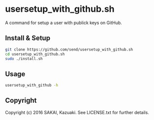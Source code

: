 # usersetup_with_github.sh

A command for setup a user with publick keys on GitHub.

## Install & Setup

```sh
git clone https://github.com/send/usersetup_with_github.sh
cd usersetup_with_github.sh
sudo ./install.sh
```

## Usage

```sh
usersetup_with_github -h
```

## Copyright

Copyright (c) 2016 SAKAI, Kazuaki. See LICENSE.txt for further details.
